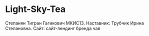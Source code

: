 # Light-Sky-Tea
Степанян Тигран Гагикович МКИС13. Наставник: Трубчик Ирина Степановна. Сайт: сайт-лендинг бренда чая
